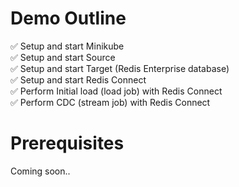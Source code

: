 # Demo Outline
:white_check_mark: Setup and start Minikube<br>
:white_check_mark: Setup and start Source<br>
:white_check_mark: Setup and start Target (Redis Enterprise database)<br>
:white_check_mark: Setup and start Redis Connect<br>
:white_check_mark: Perform Initial load (load job) with Redis Connect<br>
:white_check_mark: Perform CDC (stream job) with Redis Connect<br>

# Prerequisites
Coming soon..